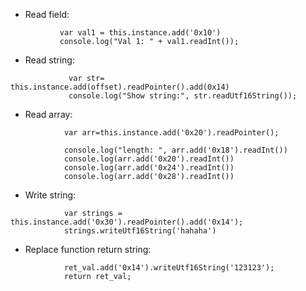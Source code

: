 - Read field:

```
           var val1 = this.instance.add('0x10')
           console.log("Val 1: " + val1.readInt());
```
- Read string:  

```
             var str= this.instance.add(offset).readPointer().add(0x14)
             console.log("Show string:", str.readUtf16String());
```
- Read array: 

```
            var arr=this.instance.add('0x20').readPointer();

            console.log("length: ", arr.add('0x18').readInt())
            console.log(arr.add('0x20').readInt())
            console.log(arr.add('0x24').readInt())
            console.log(arr.add('0x28').readInt())

```
- Write string:

```
            var strings = this.instance.add('0x30').readPointer().add('0x14');
            strings.writeUtf16String('hahaha')
```
- Replace function return string:

```
            ret_val.add('0x14').writeUtf16String('123123');
            return ret_val;
```
